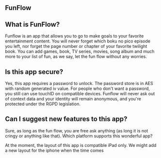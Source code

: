 ## FunFlow ##

## What is FunFlow?

Funflow is an app that allows you to go to make goals to your favorite entertainment content. You will never forget which boku no pico episode you left, nor forget the page number or chapter of your favorite twilight book. You can add games, book, TV series, movies, song album and much more to your list of fun, as we say, let the fun flow without any worries.

## Is this app secure?

Yes, this app requires a password to unlock. The password store is in AES with random generated iv value. For people who don't want a password, you still can use touchID on compatible devices. Funflow will never ask out of context data and your identity will remain anonymous, and you're protected under the RGPD legislation.

## Can I suggest new features to this app?

Sure, as long as the fun flow, you are free ask anything (as long it is not cringy or anything like that).
Which platform supports this wonderful app?

At the moment, the layout of this app is compatible iPad only. We might add a new layout for the iphone when the time comes
